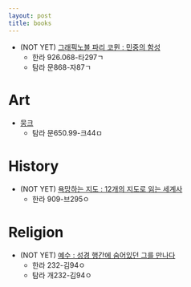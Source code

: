 ```yaml
---
layout: post
title: books
---
```


* (NOT YET) [그래픽노블 파리 코뮌 : 민중의 함성](http://book.daum.net/detail/book.do?bookid=KOR9788974837839)
  * 한라 926.068-타297ㄱ
  * 탐라 문868-자87ㄱ

# Art

* [뭉크](_posts/2017-4-27-munch.md)
  * 탐라 문650.99-크44ㅁ

# History

* (NOT YET) [욕망하는 지도 : 12개의 지도로 읽는 세계사](http://book.daum.net/detail/book.do?bookid=KOR9788925551784)
  * 한라 909-브295ㅇ

# Religion

* (NOT YET) [예수 : 성경 행간에 숨어있던 그를 만나다](http://www.hani.co.kr/arti/society/religious/723093.html)
  * 한라 232-김94ㅇ
  * 탐라 개232-김94ㅇ
